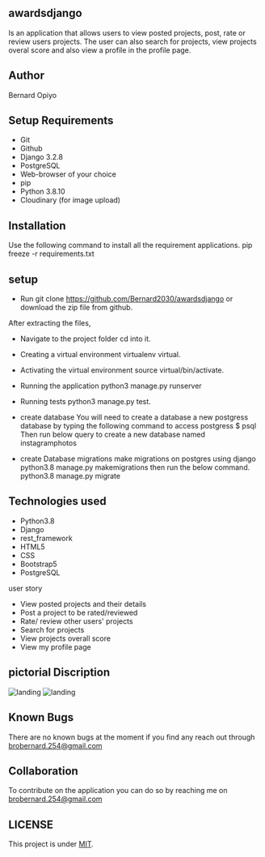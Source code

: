 ## awardsdjango
Is an application that allows users to  view posted projects, post, rate or review users projects. The user can also search for projects, view projects overal score and also view a profile in the profile page.
## Author
Bernard Opiyo

## Setup Requirements
* Git
* Github
* Django 3.2.8
* PostgreSQL
* Web-browser of your choice
* pip
* Python 3.8.10
* Cloudinary (for image upload)

## Installation
Use the following command to install all the requirement applications. pip freeze -r requirements.txt

## setup
* Run git clone https://github.com/Bernard2030/awardsdjango or download the zip file from github.

After extracting the files,

* Navigate to the project folder cd into it.

* Creating a virtual environment virtualenv virtual.

* Activating the virtual environment source virtual/bin/activate.

* Running the application python3 manage.py runserver

* Running tests python3 manage.py test.

* create database
    You will need to create a database a new postgress database by typing the following command to access postgress
        $ psql
    Then run below query to create a new database named instagramphotos
        
* create Database migrations
    make migrations on postgres using django
        python3.8 manage.py makemigrations 
    then run the below command.
        python3.8 manage.py migrate

## Technologies used
* Python3.8
* Django 
* rest_framework 
* HTML5 
* CSS 
* Bootstrap5
* PostgreSQL

user story

* View posted projects and their details
* Post a project to be rated/reviewed
* Rate/ review other users' projects
* Search for projects 
* View projects overall score
* View my profile page

## pictorial Discription
<img src="image/start.png" alt="landing"/>
<img src="image/comments.png" alt="landing"/>

	
	
	
	
	
## Known Bugs
There are no known bugs at the moment if you find any reach out through brobernard.254@gmail.com

## Collaboration
To contribute on the application you can do so by reaching me on brobernard.254@gmail.com

## LICENSE
This project is under [MIT](LICENSE).
